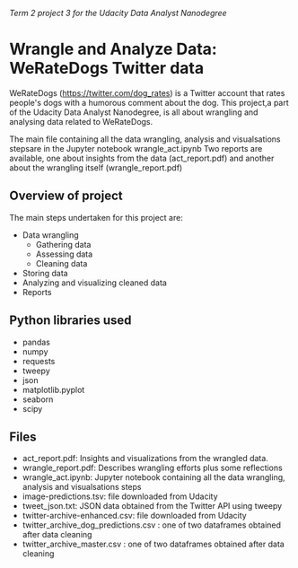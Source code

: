 *Term 2 project 3 for the Udacity Data Analyst Nanodegree*
# Wrangle and Analyze Data: WeRateDogs Twitter data

WeRateDogs (https://twitter.com/dog_rates) is a Twitter account that rates people's dogs with a humorous comment about the dog. This project,a part of the Udacity Data Analyst Nanodegree, is all about wrangling and analysing data related to WeRateDogs.

The main file containing all the data wrangling, analysis and visualsations stepsare in the Jupyter notebook wrangle_act.ipynb
Two reports are available, one about insights from the data (act_report.pdf) and another about the wrangling itself (wrangle_report.pdf)

## Overview of project
The main steps undertaken for this project are:

*  Data wrangling
   * Gathering data
   * Assessing data
   * Cleaning data
* Storing data
* Analyzing and visualizing cleaned data
* Reports

## Python libraries used
- pandas
- numpy 
- requests
- tweepy
- json
- matplotlib.pyplot  
- seaborn 
- scipy 

## Files
* act_report.pdf: Insights and visualizations from the wrangled data.
* wrangle_report.pdf: Describes wrangling efforts plus some reflections
* wrangle_act.ipynb: Jupyter notebook containing all the data wrangling, analysis and visualsations steps
* image-predictions.tsv: file downloaded from Udacity
* tweet_json.txt: JSON data obtained from the Twitter API using tweepy
* twitter-archive-enhanced.csv: file downloaded from Udacity
* twitter_archive_dog_predictions.csv : one of two dataframes obtained after data cleaning
* twitter_archive_master.csv : one of two dataframes obtained after data cleaning

